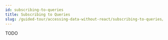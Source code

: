 ```yaml
---
id: subscribing-to-queries
title: Subscribing to Queries
slug: /guided-tour/accessing-data-without-react/subscribing-to-queries/
---
```

TODO
